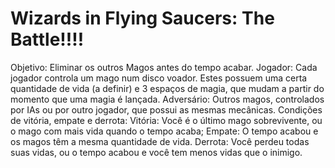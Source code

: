 # Wizards in Flying Saucers: The Battle!!!!

Objetivo: 
	Eliminar os outros Magos antes do tempo acabar.
Jogador:
	Cada jogador controla um mago num disco voador. Estes possuem uma certa quantidade de vida (a definir) e 3 espaços de magia, que mudam a partir do momento que uma magia é lançada.
Adversário:
	Outros magos, controlados por IAs ou por outro jogador, que possui as mesmas mecânicas.
Condições de vitória, empate e derrota:
	Vitória: Você é o último mago sobrevivente, ou o mago com mais vida quando o tempo acaba;
	Empate: O tempo acabou e os magos têm a mesma quantidade de vida.
	Derrota: Você perdeu todas suas vidas, ou o tempo acabou e você tem menos vidas que o inimigo.
